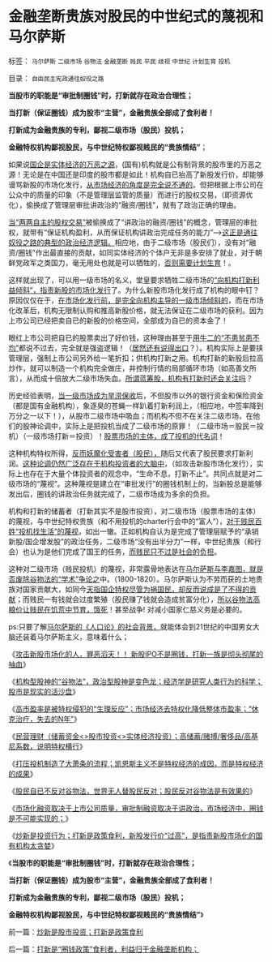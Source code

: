 # 金融垄断贵族对股民的中世纪式的蔑视和马尔萨斯

标签： `马尔萨斯` `二级市场` `谷物法` `金融垄断` `贱民` `平民` `歧视` `中世纪` `计划生育` `投机` 

目录： `自由民主宪政通往奴役之路`

**当股市的职能是“审批制圈钱”时，打新就存在政治合理性；**

**当打新（保证圈钱）成为股市“主营”，金融贵族全部成了食利者！**

**打新成为金融贵族的专利，鄙视二级市场（股民）投机；**

**金融特权机构鄙视股民，与中世纪特权鄙视贱民的“贵族情结”**；

如果说[国企是实体经济的万恶之源](../../../2011/11/5/国企名“企”不是企业，国企是国防单位.md)，(国有)机构就是公有制背景的股市里的万恶之源！无论是在中国还是印度的股市都是如此！机构自已抬高了新股发行价，却能够谩骂新股的市场化发行，[从市场经济的角度是完全说不通的](../../../2012/1/9/攻击新股市场化的人!罪恶滔天！.md)。但把根据上市公司在公众中的质量的印象（不是管理层监管的质量）而进行的股权交易，（即资源优化），偷换成了管理层审批讲政治的“融资/圈钱”，就有了政治正确的理由。

[当“两两自主的股权交易”](../../../2011/5/18/否定市场的五毛股神信仰什么？.md)被偷换成了“讲政治的融资/圈钱”的概念，管理层的审批权，就带有“保证机构盈利，从而保证机构讲政治完成任务的能力”——>[这正是通往奴役之路的典型的政治经济逻辑。](../../../2011/8/24/巴菲特“向我开炮”当五毛,华尔街奴役全世界.md)相应地，由于二级市场（股民们），没有对“融资/圈钱”作出最直接的贡献，如同实体经济的个体户无非是多安排了就业，对于朝鲜党政军之类国力，毫无用处也就是可以牺牲的，[否则需要计划生育](http://darthvad.blog.163.com/blog/static/5339947020111194845411/)！。

这样就出现了，可以用一级市场的名义，堂皇要求牺牲二级市场的[“向机构打新利益倾斜”，指责新股的市场化发行](../../../2012/1/10/股民自已不反对股市谷物法，无人会替股民反对.md)了。为什么新股市场化发行成了机构的眼中钉？原因仅仅在于，[在市场化发行前，是完全向机构主导的一级市场倾斜的](../../../2012/1/9/攻击新股市场化的人!罪恶滔天！.md)，而在市场化改革后，机构无限制认购和推高新股价格，就无法保证在二级市场的获利。因为上市公司已经把卖自已的新股的价格空间，全部成为自已的资本金了！

眼红上市公司把自已的股票卖出了好价钱，这种理由甚至于[用牛二的“不患贫患不均”](../../../2009/2/7/“不患贫而患不均”是伪公平，是特权化，社会等级化.md)都说不过去，完全就是强盗逻辑！（[居然还有说得出口](../../../2012/1/10/机构型股神的“谷物法”，政治型股神和孔庆东老师.md)？）。机构实际上是要挟管理层，强制上市公司另外给一笔折扣；供机构打新之用。机构打新的新股后拉高炒作，就可以制造一个机构完全做庄，并控制行情的局部循环市场（如高善文所言），从而成十倍放大二级市场失血。[所谓蓝筹股，机构有打新时还会关注吗](../../../2011/10/13/熊市的IPO不是圈钱，坚持新股市场化发行才有牛市.md)？

历史经验表明，[当一级市场成为旱涝保收](../../../2011/6/19/A股越是规范退市，越是不可能退市.md)后，不但股市以外的银行资金和保险资金（都是国有金融机构），象逐臭的苍蝇一样趴着打新利润上，（相应地，中签率降到万分之一以下！），从股市二级市场中吸血；而机构不但不在关注二级市场，在他们的股神论调中，实际上是把投机当成了二级市场的原罪！（二级市场＝股民＝投机）（一级市场打新＝投资）！[股票市场的主体，成了投机的代名词](../../../2012/1/10/打压投机是如何制造了大萧条？.md)！

这种机构特权所得，[反而妖魔化受害者（股民），](../../../2011/12/29/骂干预市场是有用的，骂股市是为了争夺资金.md)随后又代表了股民要求打新利润。[这种论调仍然广泛存在于机构投资者的大脑中](../../../2012/1/10/股民自已不反对股市谷物法，无人会替股民反对.md)，（如攻击新股市场化发行），实际上也存在于大量个体投资者的观念中，“生命不息，打新不止”。共同点就是对二级市场的“蔑视”。这种蔑视是建立在“审批发行”的圈钱机制上的，当新股总是能够发出后，圈钱的讲政治任务就完成了，二级市场成为多余的负担。

机构和打新的储蓄者（打新其实不是股市投资），对二级市场（股票市场的主体）的蔑视，与中世纪特权贵族（和不用投机的charter行会中的“富人”），[对于贱民百姓“投机找生活”的蔑视](../../../2011/11/19/“人人平等”是私有制的专利.md)，如出一辙。正如机构自认为是完成了管理层赋予的“承销新股/国企增发股”的政治任务，二级市场“没有出半分力”一样，中世纪贵族（和行会）也认为是他们完成了国王的任务，[而贱民只不过是社会的负担](../../../2011/11/17/贵族蔑视平民，富人鄙视穷人.md)。

这种对二级市场（贱民投机）的蔑视，非常露骨地表达在[马尔萨斯与李嘉图，就是否废除谷物法的“学术”争论之](../../../2011/10/3/公民人口本身就是市场经济最大的财富.md)中。（1800-1820）。马尔萨斯认为不劳而获的土地贵族对国家贡献大，如同今[天指国企特权尽管为祸国民，却反而说成是了不得的贡献](../../../2011/9/21/工薪所得税负可能世界第一！计划生育让养老体系崩溃！.md)；而贱民一有钱就会过度繁殖（股民赚了钱就会造成贫富分化），[所以谷物法高粮价让贱民在饥荒中节育，饿死](../../../2011/12/23/英国治下的大饥荒，平民在堆积的粮食前饿死.md)！甚至战争! 对减小国家仁慈义务是必要的。

ps:只要了解[马尔萨斯的《人口论》的社会背景，](../../../2011/9/21/工薪所得税负可能世界第一！计划生育让养老体系崩溃！.md)就能体会到21世纪的中国男女大脑还装着马尔萨斯主义，意味着什么；

《[攻击新股市场化的人，罪恶滔天！！
新股IPO不是圈钱，打新一族是彻头彻尾的抽血](../../../2012/1/9/攻击新股市场化的人!罪恶滔天！.md)》

《[机构型股神的“谷物法”，政治型股神是变色龙；经济学是研究人类行为的科学；股市是现实的活沙盘](../../../2012/1/10/机构型股神的“谷物法”，政治型股神和孔庆东老师.md)》

《[高市盈率是被特权侵犯的“生理反应”；市场经济去特权化降低整体市盈率；“休克治疗，失去的N年”](../../../2012/1/10/高市盈率是被特权侵犯的“生理反应”；.md)》

《[民营理财（储蓄资金<>股市投资<>实体经济投资）；高储蓄/赌搏/奢侈品/高基尼系数，说明特权横行](../../../2012/1/10/民间理财资本流动（储蓄资金&lt;&gt;股市投资&lt;&gt;实体经济投资）.md)》

《[打压投机制造了大萧条的流程；凯恩斯主义不是特权经济的成因，而是特权经济的成果](../../../2012/1/10/打压投机是如何制造了大萧条？.md)》

《[股民自已不反对谷物法，世界无人替股民反对；股民反对谷物法是有效果的](../../../2012/1/10/股民自已不反对股市谷物法，无人会替股民反对.md)》

《[市场化融资取决于上市公司质量，审批制融资取决于讲政治，市场经济中，圈钱是不可能实现的；](../../../2012/1/11/市场经济不可能圈钱，强制分红令印度熊市40年！.md)》

《[炒新是投资行为；打新是政策食利，新股发行价“过高”，是指责新股市场化的国有机构太贪婪](../../../2012/1/11/炒新是股市投资；打新是政策食利.md)》

《**当股市的职能是“审批制圈钱”时，打新就存在政治合理性；**

**当打新（保证圈钱）成为股市“主营”，金融贵族全部成了食利者！**

**打新成为金融贵族的专利，鄙视二级市场（股民）投机；**

**金融特权机构鄙视股民，与中世纪特权鄙视贱民的“贵族情结”**》

前一篇：[炒新是股市投资；打新是政策食利](../../../2012/1/11/炒新是股市投资；打新是政策食利.md)

后一篇：[打新是“圈钱政策”食利者，利益归于金融垄断机构；](../../../2012/1/11/打新是“圈钱政策”食利者，利益归于金融垄断机构；.md)